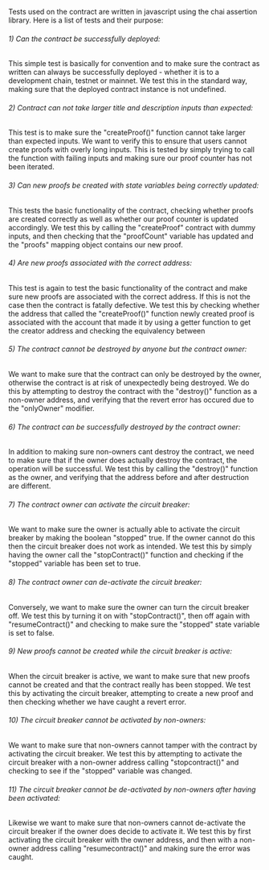 Tests used on the contract are written in javascript using the chai assertion library. Here is a list of tests and their purpose:

###### 1) Can the contract be successfully deployed: 
This simple test is basically for convention and to make sure the contract as written can always be successfully deployed - whether it is to a development chain, testnet or mainnet. We test this in the standard way, making sure that the deployed contract instance is not undefined.

###### 2) Contract can not take larger title and description inputs than expected: 
This test is to make sure the "createProof()" function cannot take larger than expected inputs. We want to verify this to ensure that users cannot create proofs with overly long inputs. This is tested by simply trying to call the function with failing inputs and making sure our proof counter has not been iterated.

###### 3) Can new proofs be created with state variables being correctly updated: 
This tests the basic functionality of the contract, checking whether proofs are created correctly as well as whether our proof counter is updated accordingly. We test this by calling the "createProof" contract with dummy inputs, and then checking that the "proofCount" variable has updated and the "proofs" mapping object contains our new proof. 

###### 4) Are new proofs associated with the correct address: 
This test is again to test the basic functionality of the contract and make sure new proofs are associated with the correct address. If this is not the case then the contract is fatally defective. We test this by checking whether the address that called the "createProof()" function newly created proof is associated with the account that made it by using a getter function to get the creator address and checking the equivalency between   

###### 5) The contract cannot be destroyed by anyone but the contract owner: 
We want to make sure that the contract can only be destroyed by the owner, otherwise the contract is at risk of unexpectedly being destroyed. We do this by attempting to destroy the contract with the "destroy()" function as a non-owner address, and verifying that the revert error has occured due to the "onlyOwner" modifier.  

###### 6) The contract can be successfully destroyed by the contract owner: 
In addition to making sure non-owners cant destroy the contract, we need to make sure that if the owner does actually destroy the contract, the operation will be successful. We test this by calling the "destroy()" function as the owner, and verifying that the address before and after destruction are different.  

###### 7) The contract owner can activate the circuit breaker: 
We want to make sure the owner is actually able to activate the circuit breaker by making the boolean "stopped" true. If the owner cannot do this then the circuit breaker does not work as intended. We test this by simply having the owner call the "stopContract()" function and checking if the "stopped" variable has been set to true.

###### 8) The contract owner can de-activate the circuit breaker: 
Conversely, we want to make sure the owner can turn the circuit breaker off. We test this by turning it on with "stopContract()", then off again with "resumeContract()" and checking to make sure the "stopped" state variable is set to false.

###### 9) New proofs cannot be created while the circuit breaker is active: 
When the circuit breaker is active, we want to make sure that new proofs cannot be created and that the contract really has been stopped. We test this by activating the circuit breaker, attempting to create a new proof and then checking whether we have caught a revert error.

###### 10) The circuit breaker cannot be activated by non-owners: 
We want to make sure that non-owners cannot tamper with the contract by activating the circuit breaker. We test this by attempting to activate the circuit breaker with a non-owner address calling "stopcontract()" and checking to see if the "stopped" variable was changed.

###### 11) The circuit breaker cannot be de-activated by non-owners after having been activated: 
Likewise we want to make sure that non-owners cannot de-activate the circuit breaker if the owner does decide to activate it. We test this by first activating the circuit breaker with the owner address, and then with a non-owner address calling "resumecontract()" and making sure the error was caught.


